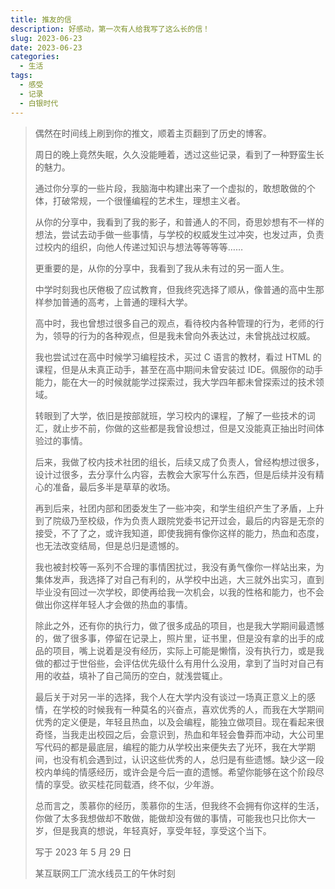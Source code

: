 ```yaml
---
title: 推友的信
description: 好感动，第一次有人给我写了这么长的信！
slug: 2023-06-23
date: 2023-06-23
categories:
  - 生活
tags:
  - 感受
  - 记录
  - 白银时代
---
```

 
> 偶然在时间线上刷到你的推文，顺着主页翻到了历史的博客。
> 
> 周日的晚上竟然失眠，久久没能睡着，透过这些记录，看到了一种野蛮生长的魅力。
> 
> 通过你分享的一些片段，我脑海中构建出来了一个虚拟的，敢想敢做的个体，打破常规，一个很懂编程的艺术生，理想主义者。
> 
> 从你的分享中，我看到了我的影子，和普通人的不同，奇思妙想有不一样的想法，尝试去动手做一些事情，与学校的权威发生过冲突，也发过声，负责过校内的组织，向他人传递过知识与想法等等等等……
> 
> 更重要的是，从你的分享中，我看到了我从未有过的另一面人生。
> 
> 中学时刻我也厌倦极了应试教育，但我终究选择了顺从，像普通的高中生那样参加普通的高考，上普通的理科大学。
> 
> 高中时，我也曾想过很多自己的观点，看待校内各种管理的行为，老师的行为，领导的行为的各种观点，但是我未曾向外表达过，未曾挑战过权威。
> 
> 我也尝试过在高中时候学习编程技术，买过 C 语言的教材，看过 HTML 的课程，但是从未真正动手，甚至在高中期间未曾安装过 IDE。佩服你的动手能力，能在大一的时候就能学过探索过，我大学四年都未曾探索过的技术领域。
> 
> 转眼到了大学，依旧是按部就班，学习校内的课程，了解了一些技术的词汇，就止步不前，你做的这些都是我曾设想过，但是又没能真正抽出时间体验过的事情。
> 
> 后来，我做了校内技术社团的组长，后续又成了负责人，曾经构想过很多，设计过很多，去分享什么内容，去教会大家写什么东西，但是后续并没有精心的准备，最后多半是草草的收场。
> 
> 再到后来，社团内部和团委发生了一些冲突，和学生组织产生了矛盾，上升到了院级乃至校级，作为负责人跟院党委书记开过会，最后的内容是无奈的接受，不了了之，或许我知道，即使我拥有像你这样的能力，热血和态度，也无法改变结局，但是总归是遗憾的。
> 
> 我也被封校等一系列不合理的事情困扰过，我没有勇气像你一样站出来，为集体发声，我选择了对自己有利的，从学校中出逃，大三就外出实习，直到毕业没有回过一次学校，即使再给我一次机会，以我的性格和能力，也不会做出你这样年轻人才会做的热血的事情。
> 
> 除此之外，还有你的执行力，做了很多成品的项目，也是我大学期间最遗憾的，做了很多事，停留在记录上，照片里，证书里，但是没有拿的出手的成品的项目，嘴上说着是没有经历，实际上可能是懒惰，没有执行力，或是我做的都过于世俗些，会评估优先级什么有用什么没用，拿到了当时对自己有用的收益，填补了自己简历的空白，就浅尝辄止。
> 
> 最后关于对另一半的选择，我个人在大学内没有谈过一场真正意义上的感情，在学校的时候我有一种莫名的兴奋点，喜欢优秀的人，而我在大学期间优秀的定义便是，年轻且热血，以及会编程，能独立做项目。现在看起来很奇怪，当我走出校园之后，会意识到，热血和年轻会鲁莽而冲动，大公司里写代码的都是最底层，编程的能力从学校出来便失去了光环，我在大学期间，也没有机会遇到过，认识这些优秀的人，总归是有些遗憾。缺少这一段校内单纯的情感经历，或许会是今后一直的遗憾。希望你能够在这个阶段尽情的享受。欲买桂花同载酒，终不似，少年游。
> 
> 总而言之，羡慕你的经历，羡慕你的生活，但我终不会拥有你这样的生活，你做了太多我想做却不敢做，能做却没有做的事情，可能我也只比你大一岁，但是我真的想说，年轻真好，享受年轻，享受这个当下。
> 
> 写于 2023 年 5 月 29 日
> 
> 某互联网工厂流水线员工的午休时刻
